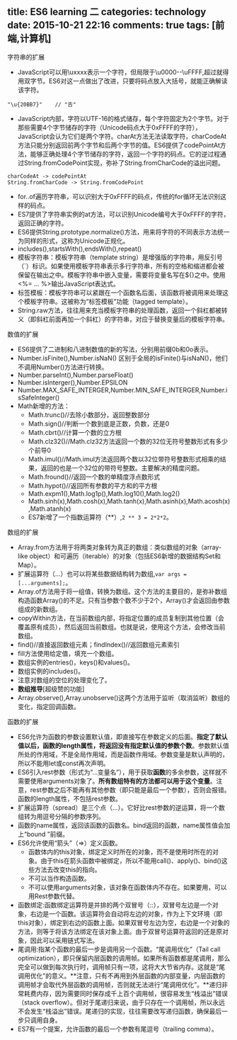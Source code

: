 title: ES6 learning 二
categories: technology
date: 2015-10-21 22:16
comments: true
tags: [前端,计算机]
---
字符串的扩展
* JavaScript可以用\uxxxx表示一个字符，但局限于\u0000--\uFFFF,超过就得用双字节。ES6对这一点做出了改进，只要将码点放入大括号，就能正确解读该字符。

```
"\u{20BB7}"    // "𠮷"
```

* JavaScript内部，字符以UTF-16的格式储存，每个字符固定为2个字节。对于那些需要4个字节储存的字符（Unicode码点大于0xFFFF的字符），JavaScript会认为它们是两个字符。charAt方法无法读取字符，charCodeAt方法只能分别返回前两个字节和后两个字节的值。ES6提供了codePointAt方法，能够正确处理4个字节储存的字符，返回一个字符的码点。它的逆过程通过String.fromCodePoint实现，弥补了String.fromCharCode的溢出问题。

```
charCodeAt -> codePointAt
String.fromCharCode -> String.fromCodePoint
```

* for..of遍历字符串，可以识别大于0xFFFF的码点，传统的for循环无法识别这样的码点。
* ES7提供了字符串实例的at方法，可以识别Unicode编号大于0xFFFF的字符，返回正确的字符。
* ES6提供String.prototype.normalize()方法，用来将字符的不同表示方法统一为同样的形式，这称为Unicode正规化。
* includes(),startsWith(),endsWith(),repeat()
* 模板字符串：模板字符串（template string）是增强版的字符串，用反引号（`）标识。如果使用模板字符串表示多行字符串，所有的空格和缩进都会被保留在输出之中。模板字符串中嵌入变量，需要将变量名写在${}之中。使用<%= ... %>输出JavaScript表达式。
* 标签模板：模板字符串可以紧跟在一个函数名后面，该函数将被调用来处理这个模板字符串。这被称为“标签模板”功能（tagged template）。
* String.raw方法，往往用来充当模板字符串的处理函数，返回一个斜杠都被转义（即斜杠前面再加一个斜杠）的字符串，对应于替换变量后的模板字符串。

数值的扩展
* ES6提供了二进制和八进制数值的新的写法，分别用前缀0b和0o表示。
* Number.isFinite(),Number.isNaN() 区别于全局的isFinite()与isNaN()，他们不调用Number()方法进行转换。
* Number.parseInt(),Number.parseFloat()
* Number.isInterger(),Number.EPSILON
* Number.MAX_SAFE_INTERGER,Number.MIN_SAFE_INTERGER,Number.isSafeInteger()
* Math新增的方法：
    * Math.trunc()//去除小数部分，返回整数部分
    * Math.sign()//判断一个数到底是正数，负数，还是0
    * Math.cbrt()//计算一个数的立方根
    * Math.clz32()//Math.clz32方法返回一个数的32位无符号整数形式有多少个前导0
    * Math.imul()//Math.imul方法返回两个数以32位带符号整数形式相乘的结果，返回的也是一个32位的带符号整数。主要解决的精度问题。
    * Math.fround()//返回一个数的单精度浮点数形式
    * Math.hypot()//返回所有参数的平方和的平方根
    * Math.expm1(),Math.log1p(),Math.log10(),Math.log2()
    * Math.sinh(x),Math.cosh(x),Math.tanh(x),Math.asinh(x),Math.acosh(x),Math.atanh(x)
    * ES7新增了一个指数运算符（**）,```2 ** 3 = 2*2*2```。

数组的扩展
* Array.from方法用于将两类对象转为真正的数组：类似数组的对象（array-like object）和可遍历（iterable）的对象（包括ES6新增的数据结构Set和Map）。
* 扩展运算符（...）也可以将某些数据结构转为数组,```var args = [...arguments];```。
* Array.of方法用于将一组值，转换为数组。这个方法的主要目的，是弥补数组构造函数Array()的不足。只有当参数个数不少于2个，Array()才会返回由参数组成的新数组。
* copyWithin方法，在当前数组内部，将指定位置的成员复制到其他位置（会覆盖原有成员），然后返回当前数组。也就是说，使用这个方法，会修改当前数组。
* find()//直接返回数组元素；findIndex()//返回数组元素索引
* fill方法使用给定值，填充一个数组。
* 数组实例的entries()，keys()和values()。
* 数组实例的includes()。
* 注意对数组的空位的处理变化了。
* **数组推导**[超级赞的功能]
* Array.observe(),Array.unobserve()这两个方法用于监听（取消监听）数组的变化，指定回调函数。

函数的扩展
* ES6允许为函数的参数设置默认值，即直接写在参数定义的后面。**指定了默认值以后，函数的length属性，将返回没有指定默认值的参数个数**。参数默认值所处的作用域，不是全局作用域，而是函数作用域。参数变量是默认声明的，所以不能用let或const再次声明。
* ES6引入rest参数（形式为“...变量名”），用于获取**函数**的多余参数，这样就不需要使用arguments对象了。**所有数组特有的方法都可以用于这个变量**。注意，rest参数之后不能再有其他参数（即只能是最后一个参数），否则会报错。函数的length属性，不包括rest参数。
* 扩展运算符（spread）是三个点（...）。它好比rest参数的逆运算，将一个数组转为用逗号分隔的参数序列。
* 函数的name属性，返回该函数的函数名。bind返回的函数，name属性值会加上“bound ”前缀。
* ES6允许使用“箭头”（=>）定义函数。
    * 函数体内的this对象，绑定定义时所在的对象，而不是使用时所在的对象。由于this在箭头函数中被绑定，所以不能用call()、apply()、bind()这些方法去改变this的指向。
    * 不可以当作构造函数。
    * 不可以使用arguments对象，该对象在函数体内不存在。如果要用，可以用Rest参数代替。
* 函数绑定:函数绑定运算符是并排的两个双冒号（::），双冒号左边是一个对象，右边是一个函数。该运算符会自动将左边的对象，作为上下文环境（即this对象），绑定到右边的函数上面。如果双冒号左边为空，右边是一个对象的方法，则等于将该方法绑定在该对象上面。由于双冒号运算符返回的还是原对象，因此可以采用链式写法。
* 尾调用:指某个函数的最后一步是调用另一个函数。“尾调用优化”（Tail call optimization），即只保留内层函数的调用帧。如果所有函数都是尾调用，那么完全可以做到每次执行时，调用帧只有一项，这将大大节省内存。这就是“尾调用优化”的意义。**注意，只有不再用到外层函数的内部变量，内层函数的调用帧才会取代外层函数的调用帧，否则就无法进行“尾调用优化”。**递归非常耗费内存，因为需要同时保存成千上百个调用帧，很容易发生“栈溢出”错误（stack overflow）。但对于尾递归来说，由于只存在一个调用帧，所以永远不会发生“栈溢出”错误。尾递归的实现，往往需要改写递归函数，确保最后一步只调用自身。
* ES7有一个提案，允许函数的最后一个参数有尾逗号（trailing comma）。